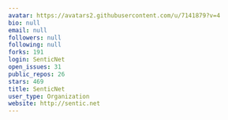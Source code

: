 ```yaml
---
avatar: https://avatars2.githubusercontent.com/u/7141879?v=4
bio: null
email: null
followers: null
following: null
forks: 191
login: SenticNet
open_issues: 31
public_repos: 26
stars: 469
title: SenticNet
user_type: Organization
website: http://sentic.net
---
```


